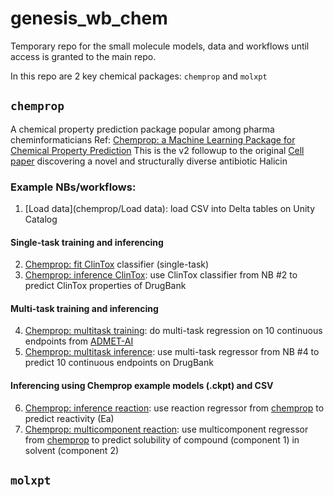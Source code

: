 # genesis_wb_chem
Temporary repo for the small molecule models, data and workflows until access is granted to the main repo.

In this repo are 2 key chemical packages: `chemprop` and `molxpt`

## `chemprop`
A chemical property prediction package popular among pharma cheminformaticians
Ref: [Chemprop: a Machine Learning Package for Chemical Property Prediction](https://pubs.acs.org/doi/10.1021/acs.jcim.3c01250)
This is the v2 followup to the original [Cell paper](https://www.cell.com/cell/fulltext/S0092-8674(20)30396-2) discovering a novel and structurally diverse antibiotic Halicin


### Example NBs/workflows:
1. [Load data](chemprop/Load data): load CSV into Delta tables on Unity Catalog
#### Single-task training and inferencing
2. [Chemprop: fit ClinTox](chemprop/Chemprop:%20fit%20ClinTox.ipynb) classifier (single-task)
3. [Chemprop: inference ClinTox](chemprop/Chemprop:%20inference%20clintox.ipynb): use ClinTox classifier from NB #2 to predict ClinTox properties of DrugBank
#### Multi-task training and inferencing
4. [Chemprop: multitask training](chemprop/Chemprop:%20multitask%20training.ipynb): do multi-task regression on 10 continuous endpoints from [ADMET-AI](https://academic.oup.com/bioinformatics/article/40/7/btae416/7698030#469619671)
5. [Chemprop: multitask inference](chemprop/Chemprop:%20inference%20clintox.ipynb): use multi-task regressor from NB #4 to predict 10 continuous endpoints on DrugBank
#### Inferencing using Chemprop example models (.ckpt) and CSV
6. [Chemprop: inference reaction](chemprop/Chemprop:%20inference%20reaction.ipynb): use reaction regressor from [chemprop](https://github.com/chemprop/chemprop/tree/f8774bd92174f97030e5ba25eb971e33f45cb96b) to predict reactivity (Ea)
7. [Chemprop: multicomponent reaction](chemprop/Chemprop:%20inference%20reaction.ipynb): use multicomponent regressor from [chemprop](https://github.com/chemprop/chemprop/tree/f8774bd92174f97030e5ba25eb971e33f45cb96b) to predict solubility of compound (component 1) in solvent (component 2)


## `molxpt`